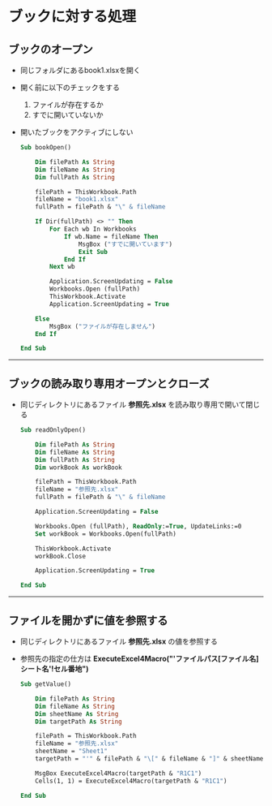 # ブックに対する処理

## ブックのオープン

* 同じフォルダにあるbook1.xlsxを開く
* 開く前に以下のチェックをする
  1. ファイルが存在するか
  2. すでに開いていないか
* 開いたブックをアクティブにしない

  ```vb
  Sub bookOpen()

      Dim filePath As String
      Dim fileName As String
      Dim fullPath As String

      filePath = ThisWorkbook.Path
      fileName = "book1.xlsx"
      fullPath = filePath & "\" & fileName

      If Dir(fullPath) <> "" Then
          For Each wb In Workbooks
              If wb.Name = fileName Then
                  MsgBox ("すでに開いています")
                  Exit Sub
              End If
          Next wb

          Application.ScreenUpdating = False
          Workbooks.Open (fullPath)
          ThisWorkbook.Activate
          Application.ScreenUpdating = True

      Else
          MsgBox ("ファイルが存在しません")
      End If

  End Sub
  ```

***

## ブックの読み取り専用オープンとクローズ

* 同じディレクトリにあるファイル __参照先.xlsx__ を読み取り専用で開いて閉じる

  ```vb
  Sub readOnlyOpen()

      Dim filePath As String
      Dim fileName As String
      Dim fullPath As String
      Dim workBook As workBook

      filePath = ThisWorkbook.Path
      fileName = "参照先.xlsx"
      fullPath = filePath & "\" & fileName

      Application.ScreenUpdating = False

      Workbooks.Open (fullPath), ReadOnly:=True, UpdateLinks:=0
      Set workBook = Workbooks.Open(fullPath)

      ThisWorkbook.Activate
      workBook.Close

      Application.ScreenUpdating = True

  End Sub
  ```

***

## ファイルを開かずに値を参照する

* 同じディレクトリにあるファイル __参照先.xlsx__ の値を参照する
* 参照先の指定の仕方は __ExecuteExcel4Macro("'ファイルパス[ファイル名]シート名'!セル番地")__

  ```vb
  Sub getValue()

      Dim filePath As String
      Dim fileName As String
      Dim sheetName As String
      Dim targetPath As String

      filePath = ThisWorkbook.Path
      fileName = "参照先.xlsx"
      sheetName = "Sheet1"
      targetPath = "'" & filePath & "\[" & fileName & "]" & sheetName & "'!"

      MsgBox ExecuteExcel4Macro(targetPath & "R1C1")
      Cells(1, 1) = ExecuteExcel4Macro(targetPath & "R1C1")

  End Sub
  ```
